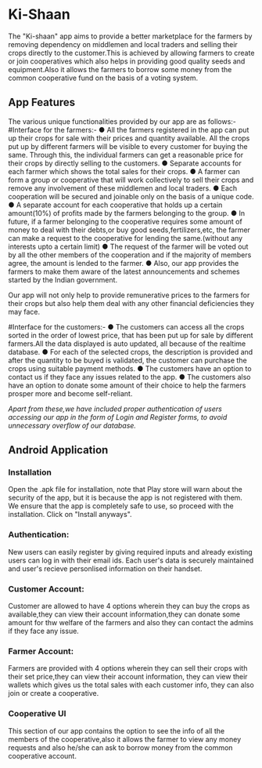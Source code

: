 # Ki-Shaan
The "Ki-shaan" app aims to provide a better marketplace for the farmers by removing dependency on middlemen and local traders and selling their crops directly to the customer.This is achieved by allowing farmers to create or join cooperatives which also helps in providing good quality seeds and equipment.Also it allows the farmers to borrow some money from the common cooperative fund on the basis of a voting system.

## App Features 
The various unique functionalities provided by our app are as follows:-
#Interface for the farmers:-
●	All the farmers registered in the app can put up their crops for sale with their prices and quantity available. All the crops put up by different farmers will be visible to every customer for buying the same. Through this, the individual farmers can get a reasonable price for their crops by directly selling to the customers. 
●	Separate accounts for each farmer which shows the total sales for their crops.
●	A farmer can form a group or cooperative that will work collectively to sell their crops and remove any involvement of these middlemen and local traders.
●	Each cooperation will be secured and joinable only on the basis of a unique code. 
●	A separate account for each cooperative that holds up a certain amount(10%) of profits made by the farmers belonging to the group.
●	In future, if a farmer belonging to the cooperative requires some amount of money to deal with their debts,or buy good seeds,fertilizers,etc, the farmer can make a request to the cooperative for lending the same.(without any interests upto a certain limit)
●	The request of the farmer will be voted out by all the other members of the cooperation and if the majority of members agree, the amount is lended to the farmer.
●	Also, our app provides the farmers to make them aware of the latest announcements and schemes started by the Indian government.

Our app will not only help to provide remunerative prices to the farmers for their crops but also help them deal with any other financial deficiencies they may face.

#Interface for the customers:-
●	The customers can access all the crops sorted in the order of lowest price, that has been put up for sale by different farmers.All the data displayed is auto updated, all because of the realtime database.
●	For each of the selected crops, the description is provided and after the quantity to be buyed is validated, the customer can purchase the crops using suitable payment methods.
●	The customers have an option to contact us if they face any issues related to the app.
●	The customers also have an option to donate some amount of their choice to help the farmers prosper more and become self-reliant.

_Apart from these,we have included proper authentication of users accessing our app in the form of Login and Register forms, to avoid unnecessary overflow of our database._

## Android Application

### Installation

Open the .apk file for installation, note that Play store will warn about the security of the app, but it is because the app is not registered with them. We ensure that the app is completely safe to use, so proceed with the installation. Click on "Install anyways".

### Authentication:

New users can easily register by giving required inputs and already existing users can log in with their email ids. Each user's data is securely maintained and user's recieve personlised information on their handset.

### Customer Account:
Customer are allowed to have 4 options wherein they can buy the crops as available,they can view their account information,they can donate some amount for thw welfare of the farmers and also they can contact the admins if they face any issue.

### Farmer Account:
Farmers are provided with 4 options wherein they can sell their crops with their set price,they can view their account information, they can view their wallets which gives us the total sales with each customer info, they can also join or create a cooperative.

### Cooperative UI

This section of our app contains the option to see the info of all the members of the cooperative,also it allows the farmer to view any money requests and also he/she can ask to borrow money from the common cooperative account. 
